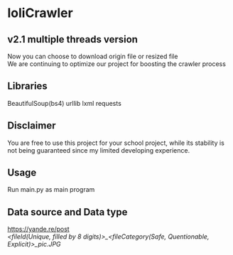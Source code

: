 loliCrawler
====

v2.1 multiple threads version
-------
Now you can choose to download origin file or resized file<br>
We are continuing to optimize our project for boosting the crawler process

Libraries
-------
BeautifulSoup(bs4)
urllib
lxml
requests

Disclaimer
-------
You are free to use this project for your school project, while its stability is not being guaranteed since my limited developing experience.

Usage
-------
Run main.py as main program

Data source and Data type
-------
https://yande.re/post
<br>
_&lt;fileId(Unique, filled by 8 digits)&gt;\_&lt;fileCategory(Safe, Quentionable, Explicit)&gt;\_pic.JPG_
